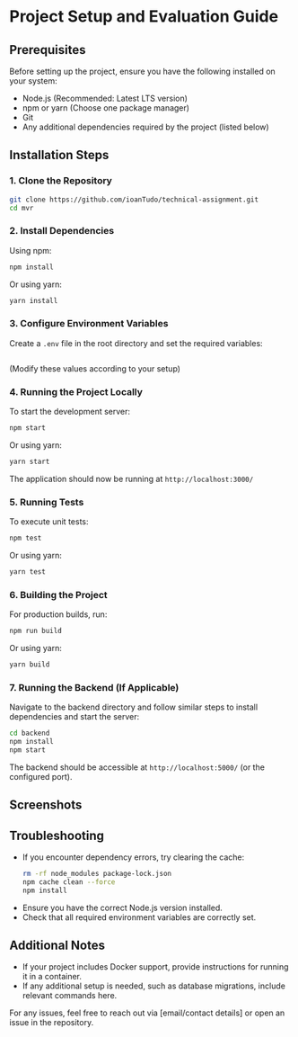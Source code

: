 # Project Setup and Evaluation Guide

## Prerequisites

Before setting up the project, ensure you have the following installed on your system:

- Node.js (Recommended: Latest LTS version)
- npm or yarn (Choose one package manager)
- Git
- Any additional dependencies required by the project (listed below)

## Installation Steps

### 1. Clone the Repository

```sh
git clone https://github.com/ioanTudo/technical-assignment.git
cd mvr
```

### 2. Install Dependencies

Using npm:

```sh
npm install
```

Or using yarn:

```sh
yarn install
```

### 3. Configure Environment Variables

Create a `.env` file in the root directory and set the required variables:

```env

```

(Modify these values according to your setup)

### 4. Running the Project Locally

To start the development server:

```sh
npm start
```

Or using yarn:

```sh
yarn start
```

The application should now be running at `http://localhost:3000/`

### 5. Running Tests

To execute unit tests:

```sh
npm test
```

Or using yarn:

```sh
yarn test
```

### 6. Building the Project

For production builds, run:

```sh
npm run build
```

Or using yarn:

```sh
yarn build
```

### 7. Running the Backend (If Applicable)

Navigate to the backend directory and follow similar steps to install dependencies and start the server:

```sh
cd backend
npm install
npm start
```

The backend should be accessible at `http://localhost:5000/` (or the configured port).

## Screenshots

## Troubleshooting

- If you encounter dependency errors, try clearing the cache:
  ```sh
  rm -rf node_modules package-lock.json
  npm cache clean --force
  npm install
  ```
- Ensure you have the correct Node.js version installed.
- Check that all required environment variables are correctly set.

## Additional Notes

- If your project includes Docker support, provide instructions for running it in a container.
- If any additional setup is needed, such as database migrations, include relevant commands here.

For any issues, feel free to reach out via [email/contact details] or open an issue in the repository.
